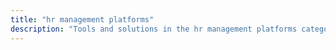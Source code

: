 ```yaml
---
title: "hr management platforms" 
description: "Tools and solutions in the hr management platforms category"
---
```

